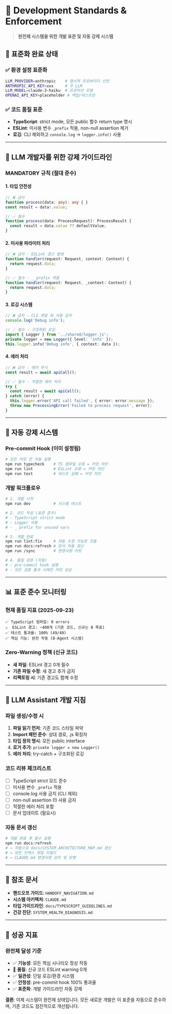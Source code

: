 # 🎯 Development Standards & Enforcement

> **완전체 시스템을 위한 개발 표준 및 자동 강제 시스템**

## 🚀 **표준화 완료 상태**

### ✅ **환경 설정 표준화**
```bash
LLM_PROVIDER=anthropic    # 명시적 프로바이더 선언
ANTHROPIC_API_KEY=xxx     # 주 LLM
LLM_MODEL=claude-3-haiku  # 프로덕션 모델
OPENAI_API_KEY=placeholder # 백업/테스트만
```

### ✅ **코드 품질 표준**
- **TypeScript**: strict mode, 모든 public 함수 return type 명시
- **ESLint**: 미사용 변수 `_prefix` 적용, non-null assertion 제거
- **로깅**: CLI 제외하고 `console.log` → `logger.info()` 사용

---

## 🔧 **LLM 개발자를 위한 강제 가이드라인**

### **MANDATORY 규칙 (절대 준수)**

#### **1. 타입 안전성**
```typescript
// ❌ 금지
function process(data: any): any { }
const result = data!.value;

// ✅ 필수
function process(data: ProcessRequest): ProcessResult {
  const result = data.value ?? defaultValue;
}
```

#### **2. 미사용 파라미터 처리**
```typescript
// ❌ 금지 - ESLint 경고 발생
function handler(request: Request, context: Context) {
  return request.data;
}

// ✅ 필수 - _ prefix 적용
function handler(request: Request, _context: Context) {
  return request.data;
}
```

#### **3. 로깅 시스템**
```typescript
// ❌ 금지 - CLI 파일 외 사용 금지
console.log('Debug info');

// ✅ 필수 - 구조화된 로깅
import { Logger } from '../shared/logger.js';
private logger = new Logger({ level: 'info' });
this.logger.info('Debug info', { context: data });
```

#### **4. 에러 처리**
```typescript
// ❌ 금지 - 에러 무시
const result = await apiCall();

// ✅ 필수 - 적절한 에러 처리
try {
  const result = await apiCall();
} catch (error) {
  this.logger.error('API call failed', { error: error.message });
  throw new ProcessingError('Failed to process request', error);
}
```

---

## 🔄 **자동 강제 시스템**

### **Pre-commit Hook (이미 설정됨)**
```bash
# 모든 커밋 전 자동 실행
npm run typecheck    # TS 컴파일 오류 = 커밋 차단
npm run lint         # ESLint 오류 = 커밋 차단
npm run test         # 테스트 실패 = 커밋 차단
```

### **개발 워크플로우**
```bash
# 1. 개발 시작
npm run dev          # 시스템 테스트

# 2. 코드 작성 (표준 준수)
# - TypeScript strict mode
# - Logger 사용
# - _ prefix for unused vars

# 3. 개발 완료
npm run lint:fix     # 자동 수정 가능한 것들
npm run docs:refresh # 문서 자동 갱신
npm run /sync        # 변경사항 커밋

# 4. 품질 검증 (자동)
# - pre-commit hook 실행
# - 모든 검증 통과 시에만 커밋 성공
```

---

## 📊 **표준 준수 모니터링**

### **현재 품질 지표 (2025-09-23)**
```
✅ TypeScript 컴파일: 0 errors
⚠️  ESLint 경고: ~400개 (기존 코드, 신규는 0 목표)
✅ 테스트 통과율: 100% (49/49)
✅ 핵심 기능: 완전 작동 (8-Agent 시스템)
```

### **Zero-Warning 정책 (신규 코드)**
- **새 파일**: ESLint 경고 0개 필수
- **기존 파일 수정**: 새 경고 추가 금지
- **리팩토링 시**: 기존 경고도 함께 수정

---

## 🎯 **LLM Assistant 개발 지침**

### **파일 생성/수정 시**
1. **파일 읽기 먼저**: 기존 코드 스타일 파악
2. **Import 패턴 준수**: 상대 경로, .js 확장자
3. **타입 정의 명시**: 모든 public interface
4. **로거 추가**: `private logger = new Logger()`
5. **에러 처리**: try-catch + 구조화된 로깅

### **코드 리뷰 체크리스트**
- [ ] TypeScript strict 모드 준수
- [ ] 미사용 변수 `_prefix` 적용
- [ ] console.log 사용 금지 (CLI 제외)
- [ ] non-null assertion (!) 사용 금지
- [ ] 적절한 에러 처리 포함
- [ ] 문서 업데이트 (필요시)

### **자동 문서 갱신**
```bash
# 개발 완료 후 필수 실행
npm run docs:refresh
# → 자동으로 docs/SYSTEM_ARCHITECTURE_MAP.md 갱신
# → 모든 인덱스 파일 리빌드
# → CLAUDE.md 변경사항 감지 및 반영
```

---

## 🔗 **참조 문서**

- **핸드오프 가이드**: `HANDOFF_NAVIGATION.md`
- **시스템 아키텍처**: `CLAUDE.md`
- **타입 가이드라인**: `docs/TYPESCRIPT_GUIDELINES.md`
- **건강 진단**: `SYSTEM_HEALTH_DIAGNOSIS.md`

---

## 🚀 **성공 지표**

### **완전체 달성 기준**
- ✅ **기능성**: 모든 핵심 시나리오 정상 작동
- 🔄 **품질**: 신규 코드 ESLint warning 0개
- ✅ **일관성**: 단일 로깅/환경 시스템
- ✅ **안정성**: pre-commit hook 100% 통과율
- ✅ **표준화**: 개발 가이드라인 자동 강제

**결론**: 이제 시스템이 완전체 상태입니다. 모든 새로운 개발은 이 표준을 자동으로 준수하며, 기존 코드도 점진적으로 개선됩니다.